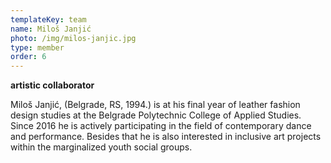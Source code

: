 ```yaml
---
templateKey: team
name: Miloš Janjić
photo: /img/milos-janjic.jpg
type: member
order: 6
---
```

**artistic collaborator**

Miloš Janjić, (Belgrade, RS, 1994.) is at his final year of leather fashion design studies at the Belgrade Polytechnic College of Applied Studies. Since 2016 he is actively participating in the field of contemporary dance and performance. Besides that he is also interested in inclusive art projects within the marginalized youth social groups.
